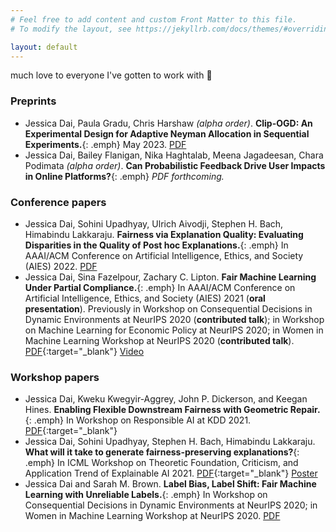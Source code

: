 ```yaml
---
# Feel free to add content and custom Front Matter to this file.
# To modify the layout, see https://jekyllrb.com/docs/themes/#overriding-theme-defaults

layout: default
---
```


much love to everyone I've gotten to work with 🙂

### Preprints

- Jessica Dai, Paula Gradu, Chris Harshaw _(alpha order)_. **Clip-OGD: An Experimental Design for Adaptive Neyman Allocation in Sequential Experiments.**{: .emph} May 2023. [PDF](https://arxiv.org/abs/2305.17187)
- Jessica Dai, Bailey Flanigan, Nika Haghtalab, Meena Jagadeesan, Chara Podimata _(alpha order)_. **Can Probabilistic Feedback Drive User Impacts in Online Platforms?**{: .emph} _PDF forthcoming._

### Conference papers

- Jessica Dai, Sohini Upadhyay, Ulrich Aivodji, Stephen H. Bach, Himabindu Lakkaraju. **Fairness via Explanation Quality:
Evaluating Disparities in the Quality of Post hoc Explanations.**{: .emph} In AAAI/ACM Conference on Artificial Intelligence, Ethics, and Society (AIES) 2022. [PDF](https://arxiv.org/abs/2205.07277)
- Jessica Dai, Sina Fazelpour, Zachary C. Lipton. **Fair Machine Learning Under Partial Compliance.**{: .emph} In AAAI/ACM Conference on Artificial Intelligence, Ethics, and Society (AIES) 2021 (**oral presentation**). Previously in Workshop on Consequential Decisions in Dynamic Environments at NeurIPS 2020 (**contributed talk**); in Workshop on Machine Learning for Economic Policy at NeurIPS 2020;
in Women in Machine Learning Workshop at NeurIPS 2020 (**contributed talk**). [PDF](https://arxiv.org/abs/2011.03654){:target="_blank"} [Video](https://slideslive.com/38942278/fair-machine-learning-under-partial-compliance)


### Workshop papers

- Jessica Dai, Kweku Kwegyir-Aggrey, John P. Dickerson, and Keegan Hines. **Enabling Flexible Downstream Fairness with Geometric Repair.**{: .emph} In Workshop on Responsible AI at KDD 2021. [PDF](https://sites.google.com/view/responsible-ai-kdd2021/accepted-papers){:target="_blank"}
- Jessica Dai, Sohini Upadhyay, Stephen H. Bach, Himabindu Lakkaraju. **What will it take to generate fairness-preserving explanations?**{: .emph} In ICML Workshop on Theoretic Foundation, Criticism, and Application Trend of Explainable AI 2021. [PDF](https://arxiv.org/pdf/2106.13346.pdf){:target="_blank"} [Poster](https://github.com/ICML2021-XAI/Summary-Slides/blob/main/What%20will%20it%20take%20to%20generate%20fairness-preserving%20explanations.pdf)
- Jessica Dai and Sarah M. Brown. **Label Bias, Label Shift: Fair Machine Learning with Unreliable Labels.**{: .emph} In Workshop on Consequential Decisions in Dynamic Environments at NeurIPS 2020; in Women in Machine Learning Workshop at NeurIPS 2020. [PDF](https://dynamicdecisions.github.io/assets/pdfs/29.pdf)
